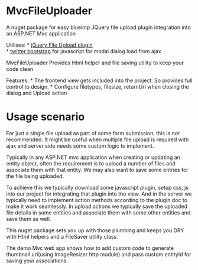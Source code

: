 MvcFileUploader
===============

A nuget package for easy blueimp JQuery file upload plugin integration into an ASP.NET Mvc application


Utilises:
	* [jQuery File Upload plugin](http://blueimp.github.com/jQuery-File-Upload/)  
	* [twitter bootstrap](http://twitter.github.com/bootstrap/) for javascript for modal dialog load from ajax


MvcFileUploader Provides Html helper and file saving utility to keep your code clean

Features:
	* The frontend view gets included into the project. So provides full control to design.
	* Configure filetypes, filesize, returnUrl when closing the dialog and Upload action	


Usage scenario
================
For just a single file upload as part of some form submission, this is not recommended. It might be useful when multiple file upload is required with ajax and server side needs some custom logic to implement.

Typically in any ASP.NET mvc application when creating or updating an entity object, often the requirement is to upload a number of files and associate them with that entity.
We may also want to save some entries for the file being uploaded.

To achieve this we typically download some javascript plugin, setup css, js into our project for integrating that plugin into the view. 
And in the server we typically need to implement action methods according to the plugin doc to make it work seamlessly. 
In upload actions we typically save the uploaded file details in some entities and associate them with some other entities and save them as well.

This nuget package sets you up with those plumbing and keeps you DRY with Html helpers and a FileSaver utility class.

The demo Mvc web app shows how to add custom code to generate thumbnail url(using ImageResizer http module) and pass custom entityId for saving your associations.